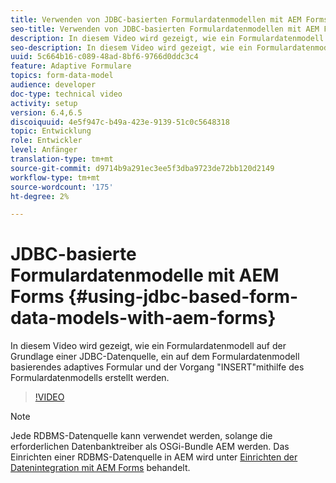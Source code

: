 ```yaml
---
title: Verwenden von JDBC-basierten Formulardatenmodellen mit AEM Forms
seo-title: Verwenden von JDBC-basierten Formulardatenmodellen mit AEM Forms
description: In diesem Video wird gezeigt, wie ein Formulardatenmodell auf der Grundlage einer JDBC-Datenquelle, ein auf dem Formulardatenmodell basierendes adaptives Formular und der Vorgang "INSERT"mithilfe des Formulardatenmodells erstellt werden.
seo-description: In diesem Video wird gezeigt, wie ein Formulardatenmodell auf der Grundlage einer JDBC-Datenquelle, ein auf dem Formulardatenmodell basierendes adaptives Formular und der Vorgang "INSERT"mithilfe des Formulardatenmodells erstellt werden.
uuid: 5c664b16-c089-48ad-8bf6-9766d0ddc3c4
feature: Adaptive Formulare
topics: form-data-model
audience: developer
doc-type: technical video
activity: setup
version: 6.4,6.5
discoiquuid: 4e5f947c-b49a-423e-9139-51c0c5648318
topic: Entwicklung
role: Entwickler
level: Anfänger
translation-type: tm+mt
source-git-commit: d9714b9a291ec3ee5f3dba9723de72bb120d2149
workflow-type: tm+mt
source-wordcount: '175'
ht-degree: 2%

---
```



# JDBC-basierte Formulardatenmodelle mit AEM Forms {#using-jdbc-based-form-data-models-with-aem-forms}

In diesem Video wird gezeigt, wie ein Formulardatenmodell auf der Grundlage einer JDBC-Datenquelle, ein auf dem Formulardatenmodell basierendes adaptives Formular und der Vorgang &quot;INSERT&quot;mithilfe des Formulardatenmodells erstellt werden.

>[!VIDEO](https://video.tv.adobe.com/v/17736/?quality=9&learn=on)

>[!NOTE]
>
>Jede RDBMS-Datenquelle kann verwendet werden, solange die erforderlichen Datenbanktreiber als OSGi-Bundle AEM werden. Das Einrichten einer RDBMS-Datenquelle in AEM wird unter [Einrichten der Datenintegration mit AEM Forms](/help/forms/adaptive-forms/data-integration-technical-video-setup.md) behandelt.

